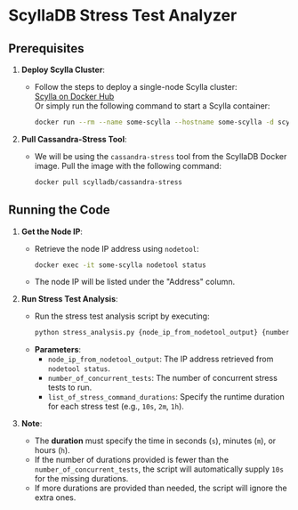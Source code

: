 # ScyllaDB Stress Test Analyzer

## Prerequisites

1. **Deploy Scylla Cluster**:
   - Follow the steps to deploy a single-node Scylla cluster:  
     [Scylla on Docker Hub](https://hub.docker.com/r/scylladb/scylla/)  
     Or simply run the following command to start a Scylla container:
     ```bash
     docker run --rm --name some-scylla --hostname some-scylla -d scylladb/scylla --smp 1
     ```

2. **Pull Cassandra-Stress Tool**:
   - We will be using the `cassandra-stress` tool from the ScyllaDB Docker image. Pull the image with the following command:
     ```bash
     docker pull scylladb/cassandra-stress
     ```

## Running the Code

1. **Get the Node IP**:
   - Retrieve the node IP address using `nodetool`:
     ```bash
     docker exec -it some-scylla nodetool status
     ```
   - The node IP will be listed under the "Address" column.

2. **Run Stress Test Analysis**:
   - Run the stress test analysis script by executing:
     ```bash
     python stress_analysis.py {node_ip_from_nodetool_output} {number_of_concurrent_tests} {list_of_stress_command_durations}
     ```
   - **Parameters**:
     - `node_ip_from_nodetool_output`: The IP address retrieved from `nodetool status`.
     - `number_of_concurrent_tests`: The number of concurrent stress tests to run.
     - `list_of_stress_command_durations`: Specify the runtime duration for each stress test (e.g., `10s`, `2m`, `1h`).

3. **Note**:
   - The **duration** must specify the time in seconds (`s`), minutes (`m`), or hours (`h`).
   - If the number of durations provided is fewer than the `number_of_concurrent_tests`, the script will automatically supply `10s` for the missing durations.
   - If more durations are provided than needed, the script will ignore the extra ones.